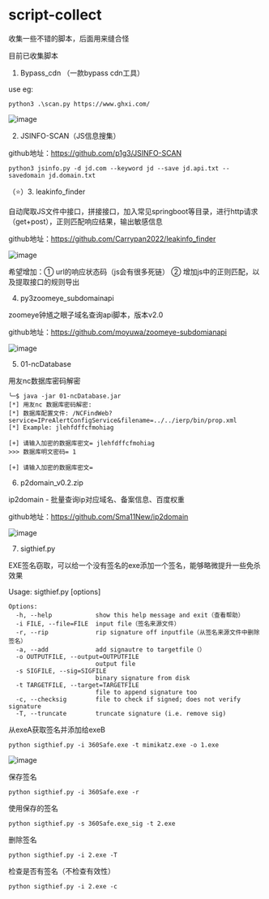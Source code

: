 # script-collect
收集一些不错的脚本，后面用来缝合怪

目前已收集脚本
1. Bypass_cdn （一款bypass cdn工具）

use eg:

```python3 .\scan.py https://www.ghxi.com/```

![image](https://user-images.githubusercontent.com/37091232/195241543-9e753462-1b0a-43da-9616-39cd93b48ef0.png)


2. JSINFO-SCAN（JS信息搜集）

github地址：https://github.com/p1g3/JSINFO-SCAN

```python3 jsinfo.py -d jd.com --keyword jd --save jd.api.txt --savedomain jd.domain.txt```


（⭐）3. leakinfo_finder

自动爬取JS文件中接口，拼接接口，加入常见springboot等目录，进行http请求（get+post），正则匹配响应结果，输出敏感信息

github地址：https://github.com/Carrypan2022/leakinfo_finder

![image](https://user-images.githubusercontent.com/37091232/195039111-39f66975-09e8-4555-ae54-90a43f6fcad2.png)

希望增加：① url的响应状态码（js会有很多死链） ② 增加js中的正则匹配，以及提取接口的规则导出

4. py3zoomeye_subdomainapi

zoomeye钟馗之眼子域名查询api脚本，版本v2.0

github地址：https://github.com/moyuwa/zoomeye-subdomianapi

![image](https://user-images.githubusercontent.com/37091232/195241489-818ec188-26b7-4c32-aa14-ba718af3f2d8.png)

5. 01-ncDatabase

用友nc数据库密码解密

```
╰─$ java -jar 01-ncDatabase.jar
[*] 用友nc 数据库密码解密:
[*] 数据库配置文件: /NCFindWeb?service=IPreAlertConfigService&filename=../../ierp/bin/prop.xml
[*] Example: jlehfdffcfmohiag

[+] 请输入加密的数据库密文= jlehfdffcfmohiag
>>> 数据库明文密码= 1

[+] 请输入加密的数据库密文=
```

6. p2domain_v0.2.zip

ip2domain - 批量查询ip对应域名、备案信息、百度权重

github地址：https://github.com/Sma11New/ip2domain

![image](https://user-images.githubusercontent.com/37091232/198302360-7ed6f52e-9a3a-42ae-8d26-be677f7e4221.png)

7. sigthief.py

EXE签名窃取，可以给一个没有签名的exe添加一个签名，能够略微提升一些免杀效果

Usage: sigthief.py [options]

```
Options:
  -h, --help            show this help message and exit（查看帮助）
  -i FILE, --file=FILE  input file（签名来源文件）
  -r, --rip             rip signature off inputfile（从签名来源文件中删除签名）
  -a, --add             add signautre to targetfile（）
  -o OUTPUTFILE, --output=OUTPUTFILE
                        output file
  -s SIGFILE, --sig=SIGFILE
                        binary signature from disk
  -t TARGETFILE, --target=TARGETFILE
                        file to append signature too
  -c, --checksig        file to check if signed; does not verify signature
  -T, --truncate        truncate signature (i.e. remove sig)
```
从exeA获取签名并添加给exeB 
 ```
 python sigthief.py -i 360Safe.exe -t mimikatz.exe -o 1.exe
 ```
 ![image](https://user-images.githubusercontent.com/37091232/200159217-2ddfa347-bb6f-441f-b7aa-d45efa45398f.png)

保存签名
```
python sigthief.py -i 360Safe.exe -r
```
使用保存的签名
```
python sigthief.py -s 360Safe.exe_sig -t 2.exe
```
删除签名
```
python sigthief.py -i 2.exe -T
```
检查是否有签名（不检查有效性）
```
python sigthief.py -i 2.exe -c
```


